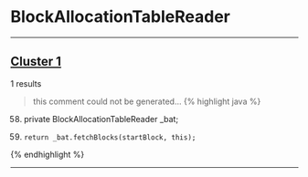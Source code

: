 # BlockAllocationTableReader

***

## [Cluster 1](./1)
1 results
> this comment could not be generated...
{% highlight java %}
58. private BlockAllocationTableReader _bat;
151.     return _bat.fetchBlocks(startBlock, this);
{% endhighlight %}

***

